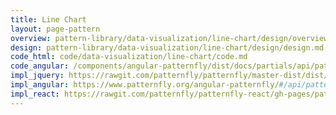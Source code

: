 ```yaml
---
title: Line Chart
layout: page-pattern
overview: pattern-library/data-visualization/line-chart/design/overview.md
design: pattern-library/data-visualization/line-chart/design/design.md
code_html: code/data-visualization/line-chart/code.md
code_angular: /components/angular-patternfly/dist/docs/partials/api/patternfly.charts.component.pfLineChart.html
impl_jquery: https://rawgit.com/patternfly/patternfly/master-dist/dist/tests/line-charts.html
impl_angular: https://www.patternfly.org/angular-patternfly/#/api/patternfly.charts.component:pfLineChart
impl_react: https://rawgit.com/patternfly/patternfly-react/gh-pages/patternfly-3/index.html?selectedKind=patternfly-react%2FData%20Visualization%2FCharts&selectedStory=Line%20Chart
---
```

